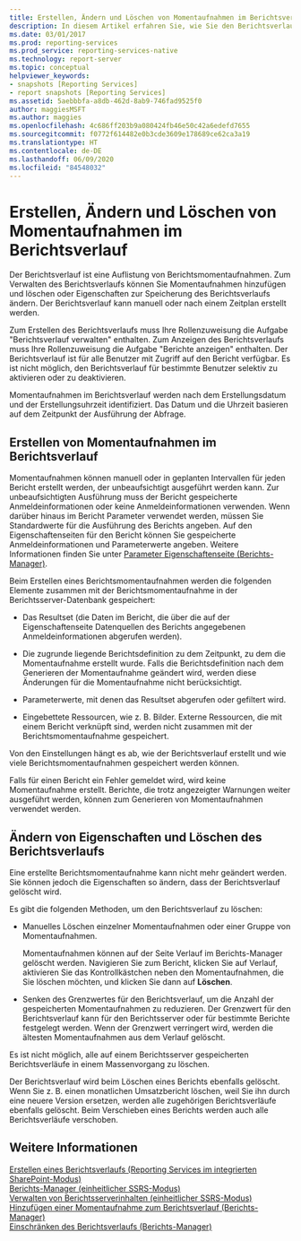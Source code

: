 ```yaml
---
title: Erstellen, Ändern und Löschen von Momentaufnahmen im Berichtsverlauf | Microsoft-Dokumentation
description: In diesem Artikel erfahren Sie, wie Sie den Berichtsverlauf in den Reporting Services verwalten, indem Sie Momentaufnahmen hinzufügen und löschen oder Eigenschaften zur Speicherung des Berichtsverlaufs ändern.
ms.date: 03/01/2017
ms.prod: reporting-services
ms.prod_service: reporting-services-native
ms.technology: report-server
ms.topic: conceptual
helpviewer_keywords:
- snapshots [Reporting Services]
- report snapshots [Reporting Services]
ms.assetid: 5aebbbfa-a8db-462d-8ab9-746fad9525f0
author: maggiesMSFT
ms.author: maggies
ms.openlocfilehash: 4c686ff203b9a080424fb46e50c42a6edefd7655
ms.sourcegitcommit: f0772f614482e0b3cde3609e178689ce62ca3a19
ms.translationtype: HT
ms.contentlocale: de-DE
ms.lasthandoff: 06/09/2020
ms.locfileid: "84548032"
---
```

# <a name="create-modify-and-delete-snapshots-in-report-history"></a>Erstellen, Ändern und Löschen von Momentaufnahmen im Berichtsverlauf
  Der Berichtsverlauf ist eine Auflistung von Berichtsmomentaufnahmen. Zum Verwalten des Berichtsverlaufs können Sie Momentaufnahmen hinzufügen und löschen oder Eigenschaften zur Speicherung des Berichtsverlaufs ändern. Der Berichtsverlauf kann manuell oder nach einem Zeitplan erstellt werden.  
  
 Zum Erstellen des Berichtsverlaufs muss Ihre Rollenzuweisung die Aufgabe "Berichtsverlauf verwalten" enthalten. Zum Anzeigen des Berichtsverlaufs muss Ihre Rollenzuweisung die Aufgabe "Berichte anzeigen" enthalten. Der Berichtsverlauf ist für alle Benutzer mit Zugriff auf den Bericht verfügbar. Es ist nicht möglich, den Berichtsverlauf für bestimmte Benutzer selektiv zu aktivieren oder zu deaktivieren.  
  
 Momentaufnahmen im Berichtsverlauf werden nach dem Erstellungsdatum und der Erstellungsuhrzeit identifiziert. Das Datum und die Uhrzeit basieren auf dem Zeitpunkt der Ausführung der Abfrage.  
  
## <a name="creating-snapshots-in-report-history"></a>Erstellen von Momentaufnahmen im Berichtsverlauf  
 Momentaufnahmen können manuell oder in geplanten Intervallen für jeden Bericht erstellt werden, der unbeaufsichtigt ausgeführt werden kann. Zur unbeaufsichtigten Ausführung muss der Bericht gespeicherte Anmeldeinformationen oder keine Anmeldeinformationen verwenden. Wenn darüber hinaus im Bericht Parameter verwendet werden, müssen Sie Standardwerte für die Ausführung des Berichts angeben. Auf den Eigenschaftenseiten für den Bericht können Sie gespeicherte Anmeldeinformationen und Parameterwerte angeben. Weitere Informationen finden Sie unter [Parameter Eigenschaftenseite (Berichts-Manager)](https://msdn.microsoft.com/library/ebb53598-2378-46ae-8935-d5192f8ea49a).  
  
 Beim Erstellen eines Berichtsmomentaufnahmen werden die folgenden Elemente zusammen mit der Berichtsmomentaufnahme in der Berichtsserver-Datenbank gespeichert:  
  
-   Das Resultset (die Daten im Bericht, die über die auf der Eigenschaftenseite Datenquellen des Berichts angegebenen Anmeldeinformationen abgerufen werden).  
  
-   Die zugrunde liegende Berichtsdefinition zu dem Zeitpunkt, zu dem die Momentaufnahme erstellt wurde. Falls die Berichtsdefinition nach dem Generieren der Momentaufnahme geändert wird, werden diese Änderungen für die Momentaufnahme nicht berücksichtigt.  
  
-   Parameterwerte, mit denen das Resultset abgerufen oder gefiltert wird.  
  
-   Eingebettete Ressourcen, wie z. B. Bilder. Externe Ressourcen, die mit einem Bericht verknüpft sind, werden nicht zusammen mit der Berichtsmomentaufnahme gespeichert.  
  
 Von den Einstellungen hängt es ab, wie der Berichtsverlauf erstellt und wie viele Berichtsmomentaufnahmen gespeichert werden können.  
  
 Falls für einen Bericht ein Fehler gemeldet wird, wird keine Momentaufnahme erstellt. Berichte, die trotz angezeigter Warnungen weiter ausgeführt werden, können zum Generieren von Momentaufnahmen verwendet werden.  
  
## <a name="modifying-properties-and-deleting-report-history"></a>Ändern von Eigenschaften und Löschen des Berichtsverlaufs  
 Eine erstellte Berichtsmomentaufnahme kann nicht mehr geändert werden. Sie können jedoch die Eigenschaften so ändern, dass der Berichtsverlauf gelöscht wird.  
  
 Es gibt die folgenden Methoden, um den Berichtsverlauf zu löschen:  
  
-   Manuelles Löschen einzelner Momentaufnahmen oder einer Gruppe von Momentaufnahmen.  
  
     Momentaufnahmen können auf der Seite Verlauf im Berichts-Manager gelöscht werden. Navigieren Sie zum Bericht, klicken Sie auf Verlauf, aktivieren Sie das Kontrollkästchen neben den Momentaufnahmen, die Sie löschen möchten, und klicken Sie dann auf **Löschen**.  
  
-   Senken des Grenzwertes für den Berichtsverlauf, um die Anzahl der gespeicherten Momentaufnahmen zu reduzieren. Der Grenzwert für den Berichtsverlauf kann für den Berichtsserver oder für bestimmte Berichte festgelegt werden. Wenn der Grenzwert verringert wird, werden die ältesten Momentaufnahmen aus dem Verlauf gelöscht.  
  
 Es ist nicht möglich, alle auf einem Berichtsserver gespeicherten Berichtsverläufe in einem Massenvorgang zu löschen.  
  
 Der Berichtsverlauf wird beim Löschen eines Berichts ebenfalls gelöscht. Wenn Sie z. B. einen monatlichen Umsatzbericht löschen, weil Sie ihn durch eine neuere Version ersetzen, werden alle zugehörigen Berichtsverläufe ebenfalls gelöscht. Beim Verschieben eines Berichts werden auch alle Berichtsverläufe verschoben.  
  
## <a name="see-also"></a>Weitere Informationen  
 [Erstellen eines Berichtsverlaufs &#40;Reporting Services im integrierten SharePoint-Modus&#41;](../../reporting-services/report-server/create-report-history-reporting-services-in-sharepoint-integrated-mode.md)   
 [Berichts-Manager &#40;einheitlicher SSRS-Modus&#41;](https://msdn.microsoft.com/library/80949f9d-58f5-48e3-9342-9e9bf4e57896)   
 [Verwalten von Berichtsserverinhalten &#40;einheitlicher SSRS-Modus&#41;](../../reporting-services/report-server/report-server-content-management-ssrs-native-mode.md)   
 [Hinzufügen einer Momentaufnahme zum Berichtsverlauf &#40;Berichts-Manager&#41;](../../reporting-services/report-server/add-a-snapshot-to-report-history-report-manager.md)   
 [Einschränken des Berichtsverlaufs (Berichts-Manager)](../../reporting-services/reports/limit-report-history-report-manager.md)  
  
  
